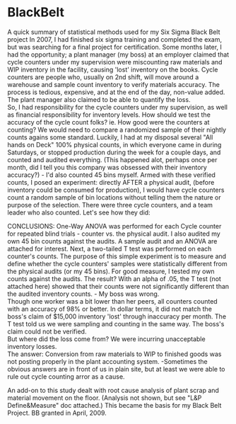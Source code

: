 # BlackBelt
A quick summary of statistical methods used for my Six Sigma Black Belt project
    In 2007, I had finished six sigma training and completed the exam, but was searching for a final project for certification. 
  Some months later, I had the opportunity;
a plant manager (my boss) at an employer claimed that cycle counters under my supervision were miscounting raw materials and WIP inventory in the facility, causing 'lost' inventory on the books.  Cycle counters are people who, usually on 2nd shift, will move around a warehouse and sample count inventory to verify materials accuracy.  The process is tedious, expensive, and at the end of the day, non-value added.    The plant manager also claimed to be able to quantify the loss.    
  So, I had responsibility for the cycle counters under my supervision, as well as financial responsibility for inventory levels.
  How should we test the accuracy of the cycle count folks?   ie. How good were the counters at counting?   We would need to compare a randomized sample of their nightly counts agains some standard.    Luckily, I had at my disposal several "All hands on Deck" 100% physical counts, in which everyone came in during Saturdays, or stopped production during the week for a couple days, and counted and audited everything.  (This happened alot, perhaps once per month, did I tell you this company was obsessed with their inventory accuracy?)  - I'd also counted 45 bins myself.    Armed with these verified counts, I posed an experiment:  directly AFTER a physical audit,  (before inventory could be consumed for production), I would have cycle counters count a random sample of bin locations without telling them the nature or purpose of the selection.   There were three cycle counters, and a team leader who also counted.   Let's see how they did:
 
CONCLUSIONS:
  One-Way ANOVA was performed for each Cycle counter for repeated blind trials - counter vs. the physical audit.  I also audited my own 45 bin counts against the audits.    A sample audit and an ANOVA are attached for interest.
Next, a two-tailed T test was performed on each counter's counts.   The purpose of this simple experiment is to measure and define whether the cycle counters' samples were statistically different from the physical audits (or my 45 bins).  For good measure, I tested my own counts against the audits.
  The result?   With an alpha of .05, the T test (not attached here) showed that their counts were not significantly different than the audited inventory counts.  - My boss was wrong.   
  Though one worker was a bit lower than her peers, all counters counted with an accuracy of 98% or better.   In dollar terms, it did not match the boss's claim of $15,000 inventory 'lost' through inaccuracy per month.
The T test told us we were sampling and counting in the same way.   The boss's claim could not be verified.  
  But where did the loss come from?  We were incurring unacceptable inventory losses.   
  The answer: Conversion from raw materials to WIP to finished goods was not posting properly in the plant accounting system.
-Sometimes the obvious answers are in front of us in plain site, but at least we were able to rule out cycle counting arror as a cause.

  An add-on to this study dealt with root cause analysis of plant scrap and material movement on the floor.  (Analysis not shown, but see "L&P Define&Measure" doc attached.)
This became the basis for my Black Belt Project.  BB granted in April, 2009.
